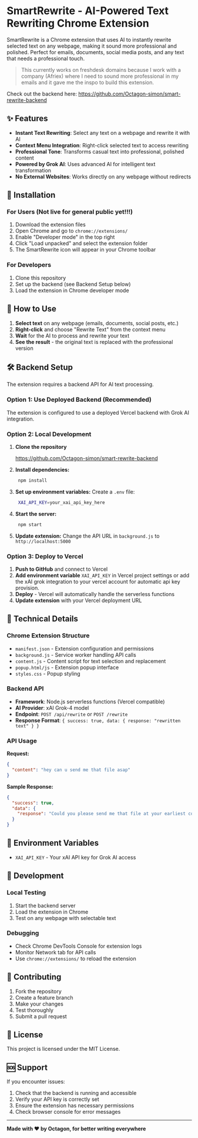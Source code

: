 # SmartRewrite - AI-Powered Text Rewriting Chrome Extension

SmartRewrite is a Chrome extension that uses AI to instantly rewrite selected text on any webpage, making it sound more professional and polished. Perfect for emails, documents, social media posts, and any text that needs a professional touch.

> This currently works on freshdesk domains because I work with a company (Afriex) where I need to sound more professional in my emails and it gave me the inspo to build this extension.

Check out the backend here: https://github.com/Octagon-simon/smart-rewrite-backend

## ✨ Features

- **Instant Text Rewriting**: Select any text on a webpage and rewrite it with AI
- **Context Menu Integration**: Right-click selected text to access rewriting
- **Professional Tone**: Transforms casual text into professional, polished content
- **Powered by Grok AI**: Uses advanced AI for intelligent text transformation
- **No External Websites**: Works directly on any webpage without redirects

## 🚀 Installation

### For Users (Not live for general public yet!!!)

1. Download the extension files
2. Open Chrome and go to `chrome://extensions/`
3. Enable "Developer mode" in the top right
4. Click "Load unpacked" and select the extension folder
5. The SmartRewrite icon will appear in your Chrome toolbar

### For Developers

1. Clone this repository
2. Set up the backend (see Backend Setup below)
3. Load the extension in Chrome developer mode

## 📖 How to Use

1. **Select text** on any webpage (emails, documents, social posts, etc.)
2. **Right-click** and choose "Rewrite Text" from the context menu
3. **Wait** for the AI to process and rewrite your text
4. **See the result** - the original text is replaced with the professional version

## 🛠 Backend Setup

The extension requires a backend API for AI text processing.

### Option 1: Use Deployed Backend (Recommended)

The extension is configured to use a deployed Vercel backend with Grok AI integration.

### Option 2: Local Development

1. **Clone the repository**
   
   https://github.com/Octagon-simon/smart-rewrite-backend


2. **Install dependencies:**
   ```bash
    npm install
   ```
   
3. **Set up environment variables:**
    Create a `.env` file:
   ```bash
    XAI_API_KEY=your_xai_api_key_here
   ```

4. **Start the server:**
   ```bash
    npm start
   ```

5. **Update extension:** Change the API URL in `background.js` to `http://localhost:5000`

### Option 3: Deploy to Vercel

1. **Push to GitHub** and connect to Vercel
2. **Add environment variable** `XAI_API_KEY` in Vercel project settings or add the xAI grok integration to your vercel account for automatic api key provision.
3. **Deploy** - Vercel will automatically handle the serverless functions
4. **Update extension** with your Vercel deployment URL

## 🔧 Technical Details

### Chrome Extension Structure
- `manifest.json` - Extension configuration and permissions
- `background.js` - Service worker handling API calls
- `content.js` - Content script for text selection and replacement
- `popup.html/js` - Extension popup interface
- `styles.css` - Popup styling

### Backend API
- **Framework**: Node.js serverless functions (Vercel compatible)
- **AI Provider**: xAI Grok-4 model
- **Endpoint**: `POST /api/rewrite` or `POST /rewrite`
- **Response Format**: `{ success: true, data: { response: "rewritten text" } }`

### API Usage

**Request:**
```json
{
  "content": "hey can u send me that file asap"
}
```

**Sample Response:**
```json
{
  "success": true,
  "data": {
    "response": "Could you please send me that file at your earliest convenience?"
  }
}
```

## 🔑 Environment Variables

- `XAI_API_KEY` - Your xAI API key for Grok AI access

## 📝 Development

### Local Testing
1. Start the backend server
2. Load the extension in Chrome
3. Test on any webpage with selectable text

### Debugging
- Check Chrome DevTools Console for extension logs
- Monitor Network tab for API calls
- Use `chrome://extensions/` to reload the extension

## 🤝 Contributing

1. Fork the repository
2. Create a feature branch
3. Make your changes
4. Test thoroughly
5. Submit a pull request

## 📄 License

This project is licensed under the MIT License.

## 🆘 Support

If you encounter issues:
1. Check that the backend is running and accessible
2. Verify your API key is correctly set
3. Ensure the extension has necessary permissions
4. Check browser console for error messages

---

**Made with ❤️ by Octagon, for better writing everywhere**
